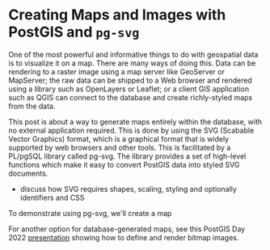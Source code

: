 # Creating Maps and Images with PostGIS and `pg-svg`

One of the most powerful and informative things to do with geospatial data is to visualize it on a map.  There are many ways of doing this.  Data can be rendering to a raster image using a map server like GeoServer or MapServer; the raw data can be shipped to a Web browser and rendered using a library such as OpenLayers or Leaflet; or a client GIS application such as QGIS can connect to the database and create richly-styled maps from the data.  

This post is about a way to generate maps entirely within the database, with no external application required.  This is done by using the SVG (Scabable Vector Graphics) format, which is a graphical format that is widely supported by web browsers and other tools.  This is facilitated by a PL/pgSQL library called pg-svg.  The library provides a set of high-level functions which make it easy to convert PostGIS data into styled SVG documents.

- discuss how SVG requires shapes, scaling, styling and optionally identifiers and CSS

To demonstrate using pg-svg, we'll create a map 

For another option for database-generated maps, see this PostGIS Day 2022 [presentation](https://www.youtube.com/watch?v=5Zg8j9X2f-Y) showing how to define and render bitmap images. 

